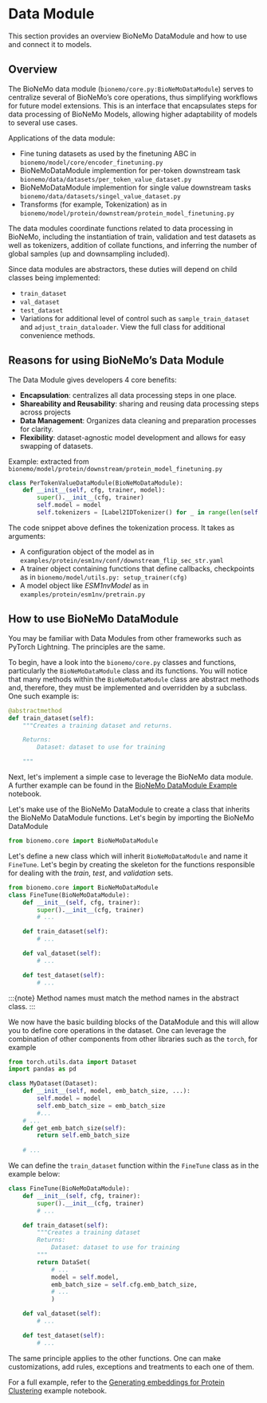 # Data Module

This section provides an overview BioNeMo DataModule and how to use and connect it to models. 

## Overview

The BioNeMo data module (`bionemo/core.py:BioNeMoDataModule`) serves to centralize several of BioNeMo’s core operations, thus simplifying workflows for future model extensions. This is an interface that encapsulates steps for data processing of BioNeMo Models, allowing higher adaptability of models to several use cases.

Applications of the data module:
* Fine tuning datasets as used by the finetuning ABC in `bionemo/model/core/encoder_finetuning.py`
* BioNeMoDataModule implemention for per-token downstream task `bionemo/data/datasets/per_token_value_dataset.py`
* BioNeMoDataModule implemention for single value downstream tasks `bionemo/data/datasets/singel_value_dataset.py`
* Transforms (for example, Tokenization) as in `bionemo/model/protein/downstream/protein_model_finetuning.py`

The data modules coordinate functions related to data processing in BioNeMo, including the instantiation of train, validation and test datasets as well as tokenizers, addition of collate functions, and inferring the number of global samples (up and downsampling included).

Since data modules are abstractors, these duties will depend on child classes being implemented:
* `train_dataset` 
* `val_dataset`
* `test_dataset`
* Variations for additional level of control such as `sample_train_dataset` and `adjust_train_dataloader`. View the full class for additional convenience methods.

## Reasons for using BioNeMo’s Data Module
The Data Module gives developers 4 core benefits:
* **Encapsulation**: centralizes all data processing steps in one place​​.
* **Shareability and Reusability**: sharing and reusing data processing steps across projects
* **Data Management**: Organizes data cleaning and preparation processes for clarity​.
* **Flexibility**: dataset-agnostic model development and allows for easy swapping of datasets​​.

Example:
extracted from `bionemo/model/protein/downstream/protein_model_finetuning.py`

```python
class PerTokenValueDataModule(BioNeMoDataModule):
    def __init__(self, cfg, trainer, model):
        super().__init__(cfg, trainer)
        self.model = model
        self.tokenizers = [Label2IDTokenizer() for _ in range(len(self.cfg.target_sizes))]
```

The code snippet above defines the tokenization process. It takes as arguments:
* A configuration object of the model as in `examples/protein/esm1nv/conf/downstream_flip_sec_str.yaml`
* A trainer object containing functions that define callbacks, checkpoints as in `bionemo/model/utils.py: setup_trainer(cfg)`
* A model object like _ESM1nvModel_ as in `examples/protein/esm1nv/pretrain.py`

## How to use BioNeMo DataModule
You may be familiar with Data Modules from other frameworks such as PyTorch Lightning. The principles are the same.

To begin, have a look into the `bionemo/core.py` classes and functions, particularly the `BioNeMoDataModule` class and its functions. You will notice that many methods within the `BioNeMoDataModule` class are abstract methods and, therefore, they must be implemented and overridden by a subclass. One such example is: 

```python
@abstractmethod
def train_dataset(self):
    """Creates a training dataset and returns.

    Returns:
        Dataset: dataset to use for training

    """
```

Next, let's implement a simple case to leverage the BioNeMo data module. A further example can be found in the [BioNeMo DataModule Example](./notebooks/protein-esm1nv-clustering.ipynb) notebook.

Let's make use of the BioNeMo DataModule to create a class that inherits the BioNeMo DataModule functions. Let's begin by importing the BioNeMo DataModule

```python
from bionemo.core import BioNeMoDataModule
```

Let's define a new class which will inherit `BioNeMoDataModule` and name it `FineTune`. Let's begin by creating the skeleton for the functions responsible for dealing with the _train_, _test_, and _validation_ sets.

```python
from bionemo.core import BioNeMoDataModule
class FineTune(BioNeMoDataModule):
    def __init__(self, cfg, trainer):
        super().__init__(cfg, trainer) 
        # ...

    def train_dataset(self):
        # ...

    def val_dataset(self):
        # ...

    def test_dataset(self):
        # ...
```

:::{note}
Method names must match the method names in the abstract class.
::: 

We now have the basic building blocks of the DataModule and this will allow you to define core operations in the dataset. One can leverage the combination of other components from other libraries such as the `torch`, for example

```python
from torch.utils.data import Dataset
import pandas as pd

class MyDataset(Dataset):
    def __init__(self, model, emb_batch_size, ...):
        self.model = model
        self.emb_batch_size = emb_batch_size
        #... 
    # ...
    def get_emb_batch_size(self):
        return self.emb_batch_size
    
    # ...
```

We can define the `train_dataset` function within the `FineTune` class as in the example below:

```python
class FineTune(BioNeMoDataModule):
    def __init__(self, cfg, trainer):
        super().__init__(cfg, trainer) 
        # ...

    def train_dataset(self):
        """Creates a training dataset
        Returns:
            Dataset: dataset to use for training
        """
        return DataSet(
            # ...
            model = self.model,
            emb_batch_size = self.cfg.emb_batch_size,
            # ...
            )

    def val_dataset(self):
        # ...

    def test_dataset(self):
        # ...

```

The same principle applies to the other functions. One can make customizations, add rules, exceptions and treatments to each one of them. 

For a full example, refer to the  [Generating embeddings for Protein Clustering](./notebooks/protein-esm1nv-clustering.ipynb) example notebook.
